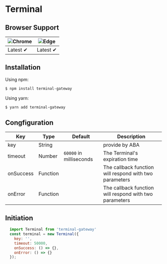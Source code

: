 # Terminal

## Browser Support

![Chrome](https://raw.githubusercontent.com/alrra/browser-logos/main/src/chrome/chrome_48x48.png) | ![Edge](https://raw.githubusercontent.com/alrra/browser-logos/main/src/edge/edge_48x48.png) |
--- | --- |
Latest ✔ | Latest ✔ | 


## Installation

Using npm:

```bash
$ npm install terminal-gateway
```

Using yarn:

```bash
$ yarn add terminal-gateway
```

## Congfiguration

| Key | Type| Default| Description|
| --- | --- | --- | --- |
| key | String |  | provide by ABA    |
| timeout | Number | `60000` in milliseconds | The Terminal's expiration time |
| onSuccess | Function |  | The callback function will respond with two parameters |
| onError | Function | | The callback function will respond with two parameters |

## Initiation

``` javascript 
  import Terminal from 'terminal-gateway'
  const terminal = new Terminal({
    key: '',
    timeout: 50000, 
    onSuccess: () => {},
    onError: () => {}
  });
 ```
